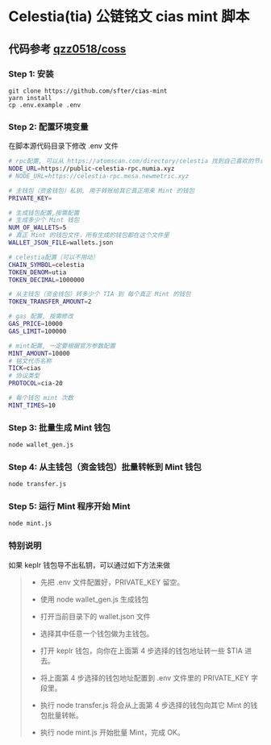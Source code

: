# Celestia(tia) 公链铭文 cias mint 脚本

## 代码参考 [qzz0518/coss](https://github.com/qzz0518/coss)

### Step 1: 安装

```
git clone https://github.com/sfter/cias-mint
yarn install
cp .env.example .env
```

### Step 2: 配置环境变量

在脚本源代码目录下修改 .env 文件

```bash
# rpc配置, 可以从 https://atomscan.com/directory/celestia 找到自己喜欢的节点服务器
NODE_URL=https://public-celestia-rpc.numia.xyz
# NODE_URL=https://celestia-rpc.mesa.newmetric.xyz

# 主钱包（资金钱包）私钥, 用于转账给其它真正用来 Mint 的钱包
PRIVATE_KEY=

# 生成钱包配置,按需配置
# 生成多少个 Mint 钱包
NUM_OF_WALLETS=5
# 真正 Mint 的钱包文件，所有生成的钱包都在这个文件里
WALLET_JSON_FILE=wallets.json

# celestia配置（可以不用动）
CHAIN_SYMBOL=celestia
TOKEN_DENOM=utia
TOKEN_DECIMAL=1000000

# 从主钱包（资金钱包）转多少个 TIA 到 每个真正 Mint 的钱包
TOKEN_TRANSFER_AMOUNT=2

# gas 配置, 按需修改
GAS_PRICE=10000
GAS_LIMIT=100000

# mint配置, 一定要根据官方参数配置
MINT_AMOUNT=10000
# 铭文代币名称
TICK=cias
# 协议类型
PROTOCOL=cia-20

# 每个钱包 mint 次数
MINT_TIMES=10

```

### Step 3: 批量生成 Mint 钱包

```bash
node wallet_gen.js
```

### Step 4: 从主钱包（资金钱包）批量转帐到 Mint 钱包

```bash
node transfer.js
```

### Step 5: 运行 Mint 程序开始 Mint

```bash
node mint.js
```

### 特别说明

如果 keplr 钱包导不出私钥，可以通过如下方法来做

> - 先把 .env 文件配置好，PRIVATE_KEY 留空。
>
> - 使用 node wallet_gen.js 生成钱包
>
> - 打开当前目录下的 wallet.json 文件
>
> - 选择其中任意一个钱包做为主钱包。
>
> - 打开 keplr 钱包，向你在上面第 4 步选择的钱包地址转一些 $TIA 进去。
>
> - 将上面第 4 步选择的钱包地址配置到 .env 文件里的 PRIVATE_KEY 字段里。
>
> - 执行 node transfer.js 将会从上面第 4 步选择的钱包向其它 Mint 的钱包批量转帐。
>
> - 执行 node mint.js 开始批量 Mint，完成 OK。
